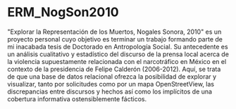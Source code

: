 # ERM_NogSon2010
"Explorar la Representación de los Muertos, Nogales Sonora, 2010" es un proyecto personal cuyo objetivo es terminar un trabajo formando parte de mi inacabada tesis de Doctorado en Antropología Social. Su antecedente es un análisis cualitativo y estadístico del discurso de la prensa local acerca de la violencia supuestamente relacionada con el narcotráfico en México en el contexto de la presidencia de Felipe Calderón (2006-2012). Aquí, se trata de que una base de datos relacional ofrezca la posibilidad de explorar y visualizar, tanto por solicitudes como por un mapa OpenStreetView, las discrepancias entre discursos y hechos así como los implícitos de una cobertura informativa ostensiblemente fácticos.
